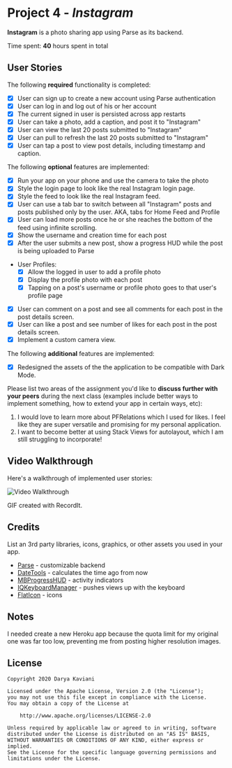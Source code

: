 # Project 4 - *Instagram*

**Instagram** is a photo sharing app using Parse as its backend.

Time spent: **40** hours spent in total

## User Stories

The following **required** functionality is completed:

- [x] User can sign up to create a new account using Parse authentication
- [x] User can log in and log out of his or her account
- [x] The current signed in user is persisted across app restarts
- [x] User can take a photo, add a caption, and post it to "Instagram"
- [x] User can view the last 20 posts submitted to "Instagram"
- [x] User can pull to refresh the last 20 posts submitted to "Instagram"
- [x] User can tap a post to view post details, including timestamp and caption.

The following **optional** features are implemented:

- [x] Run your app on your phone and use the camera to take the photo
- [x] Style the login page to look like the real Instagram login page.
- [x] Style the feed to look like the real Instagram feed.
- [x] User can use a tab bar to switch between all "Instagram" posts and posts published only by the user. AKA, tabs for Home Feed and Profile
- [x] User can load more posts once he or she reaches the bottom of the feed using infinite scrolling.
- [x] Show the username and creation time for each post
- [x] After the user submits a new post, show a progress HUD while the post is being uploaded to Parse
- User Profiles:
  - [x] Allow the logged in user to add a profile photo
  - [x] Display the profile photo with each post
  - [x] Tapping on a post's username or profile photo goes to that user's profile page
- [x] User can comment on a post and see all comments for each post in the post details screen.
- [x] User can like a post and see number of likes for each post in the post details screen.
- [x] Implement a custom camera view.

The following **additional** features are implemented:

- [x] Redesigned the assets of the the application to be compatible with Dark Mode.

Please list two areas of the assignment you'd like to **discuss further with your peers** during the next class (examples include better ways to implement something, how to extend your app in certain ways, etc):

1. I would love to learn more about PFRelations which I used for likes. I feel like they are super versatile and promising for my personal application.
2. I want to become better at using Stack Views for autolayout, which I am still struggling to incorporate!

## Video Walkthrough

Here's a walkthrough of implemented user stories:

<img src='http://g.recordit.co/A3FTKW0N3A.gif' title='Video Walkthrough' width='' alt='Video Walkthrough' />

GIF created with RecordIt.

## Credits

List an 3rd party libraries, icons, graphics, or other assets you used in your app.

- [Parse](https://parseplatform.org/) - customizable backend
- [DateTools](https://github.com/MatthewYork/DateTools) - calculates the time ago from now
- [MBProgressHUD](https://github.com/jdg/MBProgressHUD) - activity indicators
- [IQKeyboardManager](https://github.com/hackiftekhar/IQKeyboardManager) - pushes views up with the keyboard
- [FlatIcon](flaticon.com) - icons

## Notes

I needed create a new Heroku app because the quota limit for my original one was far too low, preventing me from posting higher resolution images.

## License

    Copyright 2020 Darya Kaviani

    Licensed under the Apache License, Version 2.0 (the "License");
    you may not use this file except in compliance with the License.
    You may obtain a copy of the License at

        http://www.apache.org/licenses/LICENSE-2.0

    Unless required by applicable law or agreed to in writing, software
    distributed under the License is distributed on an "AS IS" BASIS,
    WITHOUT WARRANTIES OR CONDITIONS OF ANY KIND, either express or implied.
    See the License for the specific language governing permissions and
    limitations under the License.
